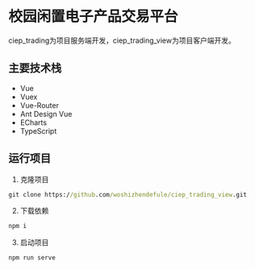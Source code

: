 # 校园闲置电子产品交易平台
ciep_trading为项目服务端开发，ciep_trading_view为项目客户端开发。
## 主要技术栈
- Vue
- Vuex
- Vue-Router
- Ant Design Vue
- ECharts
- TypeScript
## 运行项目
1. 克隆项目
```cmd
git clone https://github.com/woshizhendefule/ciep_trading_view.git
```
2. 下载依赖
```cmd
npm i
```
3. 启动项目
```cmd
npm run serve
```
